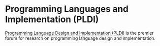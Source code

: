 # Programming Languages and Implementation (PLDI)

[Programming Language Design and Implementation (PLDI)](https://www.sigplan.org/Conferences/PLDI) is the premier forum for research on programming language design and implementation.